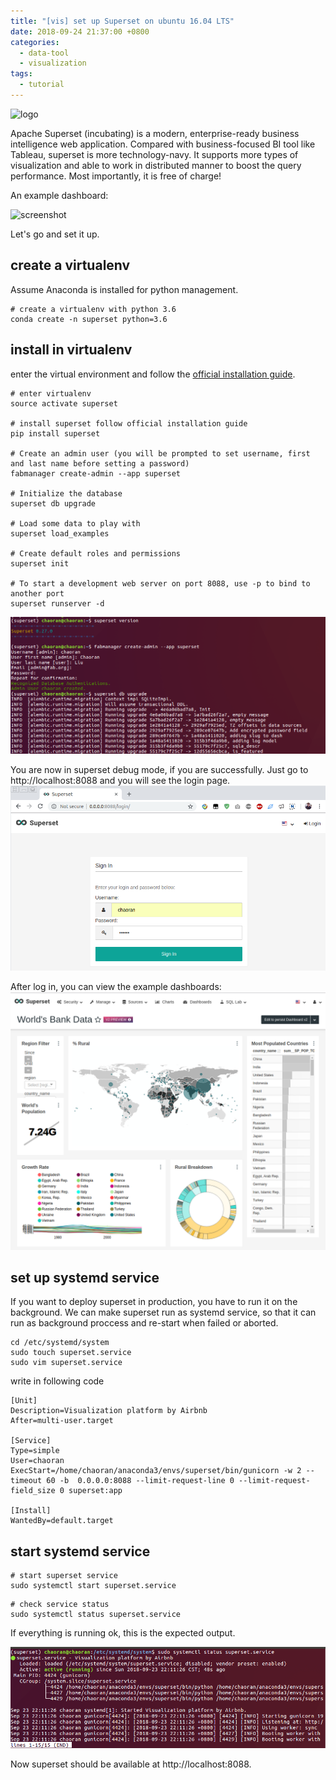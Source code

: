 ```yaml
---
title: "[vis] set up Superset on ubuntu 16.04 LTS"
date: 2018-09-24 21:37:00 +0800
categories: 
  - data-tool
  - visualization
tags:
  - tutorial
---
```


![logo](https://superset.incubator.apache.org/_images/s.png)

Apache Superset (incubating) is a modern, enterprise-ready business intelligence web application.
Compared with business-focused BI tool like Tableau, superset is more technology-navy. It supports more types of visualization and able to work in distributed manner to boost the query performance. Most importantly, it is free of charge!

An example dashboard:

![screenshot](https://superset.incubator.apache.org/_images/bank_dash.png)

Let's go and set it up.

## create a virtualenv

Assume Anaconda is installed for python management.

```
# create a virtualenv with python 3.6
conda create -n superset python=3.6
```

## install in virtualenv

enter the virtual environment and follow the [official installation guide](https://superset.incubator.apache.org/installation.html#superset-installation-and-initialization).

```
# enter virtualenv
source activate superset

# install superset follow official installation guide
pip install superset

# Create an admin user (you will be prompted to set username, first and last name before setting a password)
fabmanager create-admin --app superset

# Initialize the database
superset db upgrade

# Load some data to play with
superset load_examples

# Create default roles and permissions
superset init

# To start a development web server on port 8088, use -p to bind to another port
superset runserver -d

```
![isntallation](https://raw.githubusercontent.com/6chaoran/data-story/master/data-tools/superset/superset-installation.png)

You are now in superset debug mode, if you are successfully. Just go to http://localhost:8088 and you will see the login page.
![login-page](https://raw.githubusercontent.com/6chaoran/data-story/master/data-tools/superset/superset-login.png)

After log in, you can view the example dashboards:
![dashboard](https://raw.githubusercontent.com/6chaoran/data-story/master/data-tools/superset/superset-dashboard.png)

## set up systemd service

If you want to deploy superset in production, you have to run it on the background. We can make superset run as systemd service, so that it can run as background proccess and re-start when failed or aborted.

```
cd /etc/systemd/system
sudo touch superset.service
sudo vim superset.service
```

write in following code

```
[Unit]
Description=Visualization platform by Airbnb
After=multi-user.target

[Service]
Type=simple
User=chaoran
ExecStart=/home/chaoran/anaconda3/envs/superset/bin/gunicorn -w 2 --timeout 60 -b  0.0.0.0:8088 --limit-request-line 0 --limit-request-field_size 0 superset:app

[Install]
WantedBy=default.target
```

## start systemd service

```
# start superset service
sudo systemctl start superset.service
```

```
# check service status
sudo systemctl status superset.service
```
If everything is running ok, this is the expected output.

![systemd-status](https://raw.githubusercontent.com/6chaoran/data-story/master/data-tools/superset/systemd-service.png)

Now superset should be available at http://localhost:8088.

